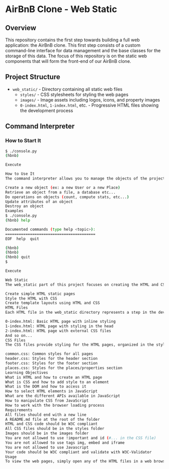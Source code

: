 # AirBnB Clone - Web Static

## Overview

This repository contains the first step towards building a full web application: the AirBnB clone. This first step consists of a custom command-line interface for data management and the base classes for the storage of this data. The focus of this repository is on the static web components that will form the front-end of our AirBnB clone.

## Project Structure

- `web_static/` - Directory containing all static web files
  - `styles/` - CSS stylesheets for styling the web pages
  - `images/` - Image assets including logos, icons, and property images
  - `0-index.html`, `1-index.html`, etc. - Progressive HTML files showing the development process

## Command Interpreter

### How to Start It

```bash
$ ./console.py
(hbnb) 

Execute

How to Use It
The command interpreter allows you to manage the objects of the project:

Create a new object (ex: a new User or a new Place)
Retrieve an object from a file, a database etc...
Do operations on objects (count, compute stats, etc...)
Update attributes of an object
Destroy an object
Examples
$ ./console.py
(hbnb) help

Documented commands (type help <topic>):
========================================
EOF  help  quit

(hbnb) 
(hbnb) 
(hbnb) quit
$

Execute

Web Static
The web_static part of this project focuses on creating the HTML and CSS for the application. The goal is to:

Create simple HTML static pages
Style the HTML with CSS
Create template layouts using HTML and CSS
HTML Files
Each HTML file in the web_static directory represents a step in the development process:

0-index.html: Basic HTML page with inline styling
1-index.html: HTML page with styling in the head
2-index.html: HTML page with external CSS files
And so on...
CSS Files
The CSS files provide styling for the HTML pages, organized in the styles directory:

common.css: Common styles for all pages
header.css: Styles for the header section
footer.css: Styles for the footer section
places.css: Styles for the places/properties section
Learning Objectives
What is HTML and how to create an HTML page
What is CSS and how to add style to an element
What is the DOM and how to access it
How to select HTML elements in JavaScript
What are the different APIs available in JavaScript
How to manipulate CSS from JavaScript
How to work with the browser loading process
Requirements
All files should end with a new line
A README.md file at the root of the folder
HTML and CSS code should be W3C compliant
All CSS files should be in the styles folder
Images should be in the images folder
You are not allowed to use !important and id (#... in the CSS file)
You are not allowed to use tags img, embed and iframe
You are not allowed to use Javascript
Your code should be W3C compliant and validate with W3C-Validator
Usage
To view the web pages, simply open any of the HTML files in a web browser.
